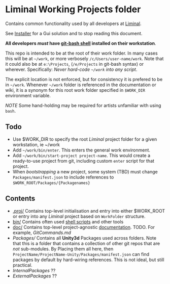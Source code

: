 # Liminal Working Projects folder
Contains common functionality used by all developers at [Liminal](www.liminalvr.com).

See [Installer](https://github.com/LiminalVR/WorkFolderInstaller) for a Gui solution and to stop reading this document.

**All developers _must_ have [git-bash shell](https://gitforwindows.org/) installed on their workstation**.

This repo is intended to be at the root of their work folder. In many cases this will be at `~/work`, or more verbosely `/c/Users/user-name/work`. Note that it could also be at `e:\Projects`, (`/e/Projects` in git-bash syntax) or wherever. Specifically: *Never hard-code `~/work` into any script*. 

The explicit location is not enforced, but for consistency it is prefered to be in `~/work`. Whenever `~/work` folder is referenced in the documentation or wiki, it is a synonym for this root work folder specified in `$WORK_DIR` environment variable.

*NOTE* Some hand-holding may be required for artists unfamiliar with using `bash`.

## Todo
* Use $WORK\_DIR to specify the root _Liminal_ project folder for a given workstation, ie ~/work
* Add `~/work/bin/enter`. This enters the general work environment.
* Add `~/work/bin/start-project project-name`. This would create a ready-to-use project from git, including custom `enter` script for that project.
* When *bootstrapping* a new project, some system (TBD) must change `Packages/manifest.json` to include references to `$WORK_ROOT/Packages/{Packagenames}`

## Contents
* [.proj/](.proj) Contains top-level initialisation and entry into either $WORK_ROOT or entry into any _Liminal_ project based on `WorkFolder` structure.
* [bin/](bin) Contains often used [shell scripts](bin/Readme.md) and other tools
* [doc/](doc) Contains top-level project-agnostic [documentation](doc/Readme.md). TODO. For example, *GitCommands.md*
* _Packages/_ Contains all **Unity3d** Packages used across folders. Note that this is a folder that contains a collection of other git repos that are *not* sub-modules. By Placing them all here, then `ProjectName/ProjectName-Unity/Packages/manifest.json` can find packages by default by hard-wiring references. This is not ideal, but still practical.
* _InternalPackages_ ??
* _ExternalPackages_ ??
